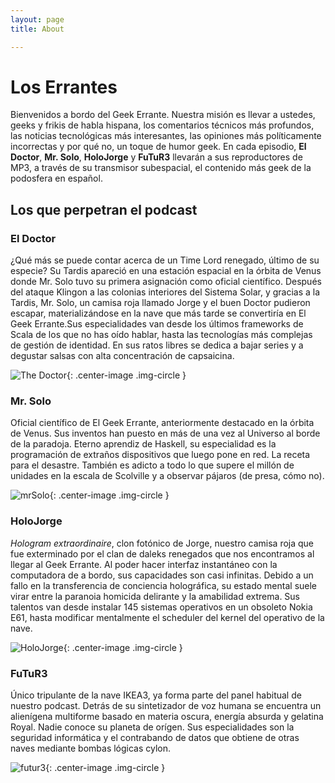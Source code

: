 ```yaml
---
layout: page
title: About

---
```


# Los Errantes
Bienvenidos a bordo del Geek Errante. Nuestra misión es llevar a ustedes, geeks y frikis de habla hispana, los comentarios técnicos más profundos, las noticias tecnológicas más interesantes, las opiniones más políticamente incorrectas y por qué no, un toque de humor geek. En cada episodio, **El Doctor**, **Mr. Solo**, **HoloJorge** y **FuTuR3** llevarán a sus reproductores de MP3, a través de su transmisor subespacial, el contenido más geek de la podosfera en español.

## Los que perpetran el podcast

### El Doctor
¿Qué más se puede contar acerca de un Time Lord renegado, último de su especie? Su Tardis apareció en una estación espacial en la órbita de Venus donde Mr. Solo tuvo su primera asignación como oficial científico. Después del ataque Klingon a las colonias interiores del Sistema Solar, y gracias a la Tardis, Mr. Solo, un camisa roja llamado Jorge y el buen Doctor pudieron escapar, materializándose en la nave que más tarde se convertiría en El Geek Errante.Sus especialidades van desde los últimos frameworks de Scala de los que no has oído hablar, hasta las tecnologías más complejas de gestión de identidad. En sus ratos libres se dedica a bajar series y a degustar salsas con alta concentración de capsaicina.

![The Doctor](/elgeekerrante/images/thedoctor.jpg){: .center-image .img-circle }

### Mr. Solo
Oficial científico de El Geek Errante, anteriormente destacado en la órbita de Venus. Sus inventos han puesto en más de una vez al Universo al borde de la paradoja. Eterno aprendiz de Haskell, su especialidad es la programación de extraños dispositivos que luego pone en red. La receta para el desastre. También es adicto a todo lo que supere el millón de unidades en la escala de Scolville y a observar pájaros (de presa, cómo no).

![mrSolo](/elgeekerrante/images/mrsolo.jpg){: .center-image .img-circle }

### HoloJorge
*Hologram extraordinaire*, clon fotónico de Jorge, nuestro camisa roja que fue exterminado por el clan de daleks renegados que nos encontramos al llegar al Geek Errante. Al poder hacer interfaz instantáneo con la computadora de a bordo, sus capacidades son casi infinitas. Debido a un fallo en la transferencia de conciencia holográfica, su estado mental suele virar entre la paranoia homicida delirante y la amabilidad extrema. Sus talentos van desde instalar 145 sistemas operativos en un obsoleto Nokia E61, hasta modificar mentalmente el scheduler del kernel del operativo de la nave.


![HoloJorge](/elgeekerrante/images/holojorge.jpg){: .center-image .img-circle }

### FuTuR3
Único tripulante de la nave IKEA3, ya forma parte del panel habitual de nuestro podcast. Detrás de su sintetizador de voz humana se encuentra un alienígena multiforme basado en materia oscura, energía absurda y gelatina Royal. Nadie conoce su planeta de orígen. Sus especialidades son la seguridad informática y el contrabando de datos que obtiene de otras naves mediante bombas lógicas cylon.

![futur3](/elgeekerrante/images/futur3.jpg){: .center-image .img-circle }

